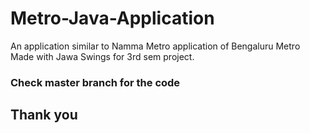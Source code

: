 # Metro-Java-Application
An application similar to Namma Metro application of Bengaluru Metro
Made with Jawa Swings for 3rd sem project.

### Check master branch for the code

## Thank you
